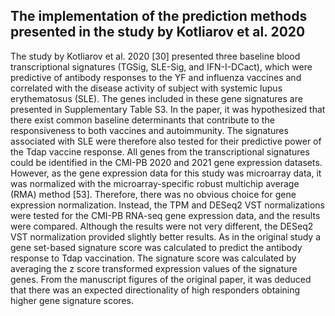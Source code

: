 ## The implementation of the prediction methods presented in the study by Kotliarov et al. 2020

The study by Kotliarov et al. 2020 [30] presented three baseline blood transcriptional signatures (TGSig, SLE-Sig, and IFN-I-DCact), which were predictive of antibody responses to the YF and influenza vaccines and correlated with the disease activity of subject with systemic lupus erythematosus (SLE). The genes included in these gene signatures are presented in Supplementary Table S3. In the paper, it was hypothesized that there exist common baseline determinants that contribute to the responsiveness to both vaccines and autoimmunity. The signatures associated with SLE were therefore also tested for their predictive power of the Tdap vaccine response. All genes from the transcriptional signatures could be identified in the CMI-PB 2020 and 2021 gene expression datasets. However, as the gene expression data for this study was microarray data, it was normalized with the microarray-specific robust multichip average (RMA) method [53]. Therefore, there was no obvious choice for gene expression normalization. Instead, the TPM and DESeq2 VST normalizations were tested for the CMI-PB RNA-seq gene expression data, and the results were compared. Although the results were not very different, the DESeq2 VST normalization provided slightly better results.  As in the original study a gene set-based signature score was calculated to predict the antibody response to Tdap vaccination. The signature score was calculated by averaging the z score transformed expression values of the signature genes. From the manuscript figures of the original paper, it was deduced that there was an expected directionality of high responders obtaining higher gene signature scores.
